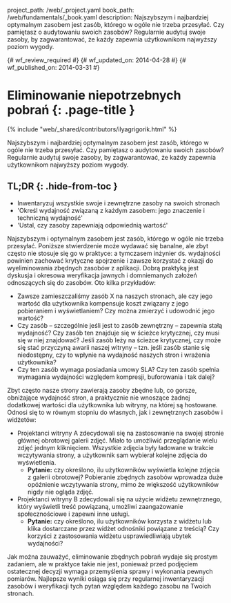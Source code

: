 project_path: /web/_project.yaml
book_path: /web/fundamentals/_book.yaml
description: Najszybszym i najbardziej optymalnym zasobem jest zasób, którego w ogóle nie trzeba przesyłać. Czy pamiętasz o audytowaniu swoich zasobów? Regularnie audytuj swoje zasoby, by zagwarantować, że każdy zapewnia użytkownikom najwyższy poziom wygody.

{# wf_review_required #}
{# wf_updated_on: 2014-04-28 #}
{# wf_published_on: 2014-03-31 #}

# Eliminowanie niepotrzebnych pobrań {: .page-title }

{% include "web/_shared/contributors/ilyagrigorik.html" %}



Najszybszym i najbardziej optymalnym zasobem jest zasób, którego w ogóle nie trzeba przesyłać. Czy pamiętasz o audytowaniu swoich zasobów? Regularnie audytuj swoje zasoby, by zagwarantować, że każdy zapewnia użytkownikom najwyższy poziom wygody.


## TL;DR {: .hide-from-toc }
- Inwentaryzuj wszystkie swoje i zewnętrzne zasoby na swoich stronach
- 'Określ wydajność związaną z każdym zasobem: jego znaczenie i techniczną wydajność'
- 'Ustal, czy zasoby zapewniają odpowiednią wartość'


Najszybszym i optymalnym zasobem jest zasób, którego w ogóle nie trzeba przesyłać. Poniższe stwierdzenie może wydawać się banalne, ale zbyt często nie stosuje się go w praktyce: a tymczasem inżynier ds. wydajności powinien zachować krytyczne spojrzenie i zawsze korzystać z okazji do wyeliminowania zbędnych zasobów z aplikacji. Dobrą praktyką jest dyskusja i okresowa weryfikacja jawnych i domniemanych założeń odnoszących się do zasobów. Oto kilka przykładów:

* Zawsze zamieszczaliśmy zasób X na naszych stronach, ale czy jego wartość dla użytkownika kompensuje koszt związany z jego pobieraniem i wyświetlaniem? Czy można zmierzyć i udowodnić jego wartość?
* Czy zasób &ndash; szczególnie jeśli jest to zasób zewnętrzny &ndash; zapewnia stałą wydajność? Czy zasób ten znajduje się w ścieżce krytycznej, czy musi się w niej znajdować? Jeśli zasób leży na ścieżce krytycznej, czy może się stać przyczyną awarii naszej witryny &ndash; tzn. jeśli zasób stanie się niedostępny, czy to wpłynie na wydajność naszych stron i wrażenia użytkownika?
* Czy ten zasób wymaga posiadania umowy SLA? Czy ten zasób spełnia wymagania wydajności względem kompresji, buforowania i tak dalej?

Zbyt często nasze strony zawierają zasoby zbędne lub, co gorsze, obniżające wydajność stron, a praktycznie nie wnoszące żadnej dodatkowej wartości dla użytkownika lub witryny, na której są hostowane. Odnosi się to w równym stopniu do własnych, jak i zewnętrznych zasobów i widżetów:

* Projektanci witryny A zdecydowali się na zastosowanie na swojej stronie głównej obrotowej galerii zdjęć. Miało to umożliwić przeglądanie wielu zdjęć jednym kliknięciem. Wszystkie zdjęcia były ładowane w trakcie wczytywania strony, a użytkownik sam wybierał kolejne zdjęcia do wyświetlenia.
    * **Pytanie:** czy określono, ilu użytkowników wyświetla kolejne zdjęcia z galerii obrotowej? Pobieranie zbędnych zasobów wprowadza duże opóźnienie wczytywania strony, mimo że większość użytkowników nigdy nie ogląda zdjęć.
* Projektanci witryny B zdecydowali się na użycie widżetu zewnętrznego, który wyświetli treść powiązaną, umożliwi zaangażowanie społecznościowe i zapewni inne usługi.
    * **Pytanie:** czy określono, ilu użytkowników korzysta z widżetu lub klika dostarczane przez widżet odnośniki powiązane z treścią? Czy korzyści z zastosowania widżetu usprawiedliwiają ubytek wydajności?

Jak można zauważyć, eliminowanie zbędnych pobrań wydaje się prostym zadaniem, ale w praktyce takie nie jest, ponieważ przed podjęciem ostatecznej decyzji wymaga przemyślenia sprawy i wykonania pewnych pomiarów. Najlepsze wyniki osiąga się przy regularnej inwentaryzacji zasobów i weryfikacji tych pytań względem każdego zasobu na Twoich stronach.



